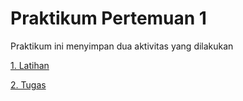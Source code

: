# Praktikum Pertemuan 1

Praktikum ini menyimpan dua aktivitas yang dilakukan

[1. Latihan](https://github.com/185610018latif/tekn-basis-data/blob/master/minggu-01/latihan.md)

[2. Tugas](https://github.com/185610018latif/tekn-basis-data/blob/master/minggu-01/tugas.md)